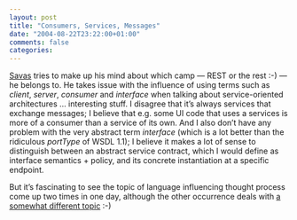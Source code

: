 ```yaml
---
layout: post
title: "Consumers, Services, Messages"
date: "2004-08-22T23:22:00+01:00"
comments: false
categories: 
---
```


<p><a href="http://savas.parastatidis.name/2004/08/16/744d4fc8-d296-460b-ae9c-64af919c3cc8.aspx">Savas</a> tries to make up his mind about which camp &#8212; REST or the rest :-) &#8212; he belongs to. He takes issue with the influence of using terms such as <em>client</em>, <em>server</em>, <em>consumer</em> and <em>interface</em> when talking about service-oriented architectures &#8230; interesting stuff. I disagree that it&#8217;s always services that exchange messages; I believe that e.g. some UI code that uses a services is more of a consumer than a service of its own. And I also don&#8217;t have any problem with the very abstract term <em>interface</em> (which is a lot better than the ridiculous <em>portType</em> of WSDL 1.1); I believe it makes a lot of sense to distinguish between an abstract service contract, which I would define as interface semantics + policy, and its concrete instantiation at a specific endpoint. </p>

<p>But it&#8217;s fascinating to see the topic of language influencing thought process come up two times in one day, although the other occurrence deals with <a href="http://itre.cis.upenn.edu/~myl/languagelog/archives/001374.html">a somewhat different topic</a> :-)</p>


